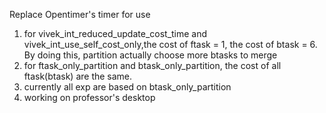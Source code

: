 Replace Opentimer's timer for use

1. for vivek_int_reduced_update_cost_time and vivek_int_use_self_cost_only,the cost of ftask = 1, the cost of btask = 6. By doing this, partition actually choose more btasks to merge
2. for ftask_only_partition and btask_only_partition, the cost of all ftask(btask) are the same. 
3. currently all exp are based on btask_only_partition
4. working on professor's desktop
